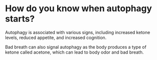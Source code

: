 # How do you know when autophagy starts?

Autophagy is associated with various signs, including increased ketone levels, reduced appetite, and increased cognition. 

Bad breath can also signal autophagy as the body produces a type of ketone called acetone, which can lead to body odor and bad breath.